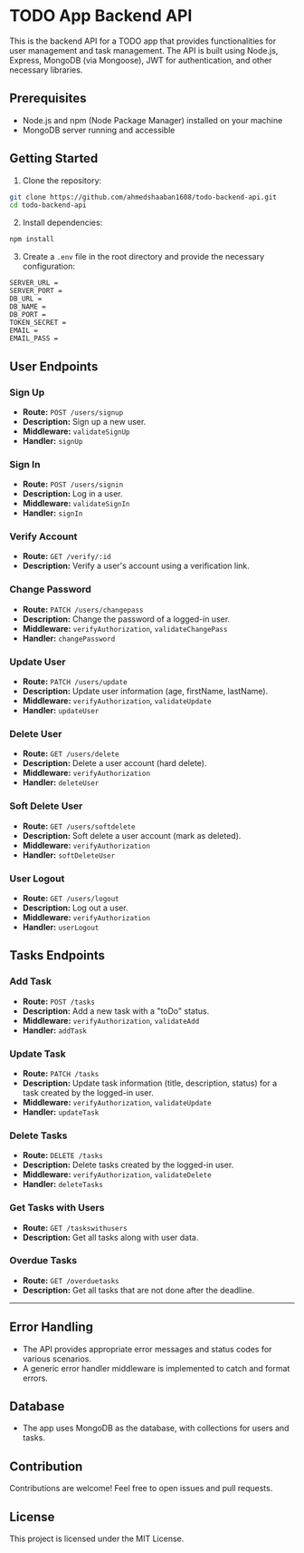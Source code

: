 # TODO App Backend API

This is the backend API for a TODO app that provides functionalities for user management and task management. The API is built using Node.js, Express, MongoDB (via Mongoose), JWT for authentication, and other necessary libraries.

## Prerequisites

- Node.js and npm (Node Package Manager) installed on your machine
- MongoDB server running and accessible

## Getting Started

1. Clone the repository:

```bash
git clone https://github.com/ahmedshaaban1608/todo-backend-api.git
cd todo-backend-api
```

2. Install dependencies:

```bash
npm install
```

3. Create a `.env` file in the root directory and provide the necessary configuration:

```
SERVER_URL =
SERVER_PORT =
DB_URL =
DB_NAME =
DB_PORT =
TOKEN_SECRET =
EMAIL =
EMAIL_PASS =
```

## User Endpoints

### Sign Up

- **Route:** `POST /users/signup`
- **Description:** Sign up a new user.
- **Middleware:** `validateSignUp`
- **Handler:** `signUp`

### Sign In

- **Route:** `POST /users/signin`
- **Description:** Log in a user.
- **Middleware:** `validateSignIn`
- **Handler:** `signIn`

### Verify Account

- **Route:** `GET /verify/:id`
- **Description:** Verify a user's account using a verification link.

### Change Password

- **Route:** `PATCH /users/changepass`
- **Description:** Change the password of a logged-in user.
- **Middleware:** `verifyAuthorization`, `validateChangePass`
- **Handler:** `changePassword`

### Update User

- **Route:** `PATCH /users/update`
- **Description:** Update user information (age, firstName, lastName).
- **Middleware:** `verifyAuthorization`, `validateUpdate`
- **Handler:** `updateUser`

### Delete User

- **Route:** `GET /users/delete`
- **Description:** Delete a user account (hard delete).
- **Middleware:** `verifyAuthorization`
- **Handler:** `deleteUser`

### Soft Delete User

- **Route:** `GET /users/softdelete`
- **Description:** Soft delete a user account (mark as deleted).
- **Middleware:** `verifyAuthorization`
- **Handler:** `softDeleteUser`

### User Logout

- **Route:** `GET /users/logout`
- **Description:** Log out a user.
- **Middleware:** `verifyAuthorization`
- **Handler:** `userLogout`

## Tasks Endpoints

### Add Task

- **Route:** `POST /tasks`
- **Description:** Add a new task with a "toDo" status.
- **Middleware:** `verifyAuthorization`, `validateAdd`
- **Handler:** `addTask`

### Update Task

- **Route:** `PATCH /tasks`
- **Description:** Update task information (title, description, status) for a task created by the logged-in user.
- **Middleware:** `verifyAuthorization`, `validateUpdate`
- **Handler:** `updateTask`

### Delete Tasks

- **Route:** `DELETE /tasks`
- **Description:** Delete tasks created by the logged-in user.
- **Middleware:** `verifyAuthorization`, `validateDelete`
- **Handler:** `deleteTasks`

### Get Tasks with Users

- **Route:** `GET /taskswithusers`
- **Description:** Get all tasks along with user data.

### Overdue Tasks

- **Route:** `GET /overduetasks`
- **Description:** Get all tasks that are not done after the deadline.

---

## Error Handling

- The API provides appropriate error messages and status codes for various scenarios.
- A generic error handler middleware is implemented to catch and format errors.

## Database

- The app uses MongoDB as the database, with collections for users and tasks.

## Contribution

Contributions are welcome! Feel free to open issues and pull requests.

## License

This project is licensed under the MIT License.
